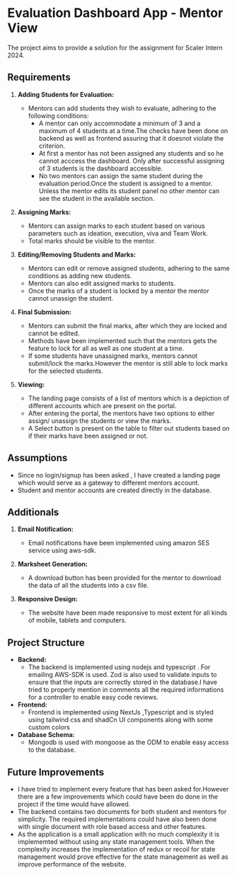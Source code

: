 # Evaluation Dashboard App - Mentor View

The project aims to provide a solution for the assignment for Scaler Intern 2024.

## Requirements

1. **Adding Students for Evaluation:**
   - Mentors can add students they wish to evaluate, adhering to the following conditions:
     - A mentor can only accommodate a minimum of 3 and a maximum of 4 students at a time.The checks have been done on backend as well as frontend assuring that it doesnot violate the criterion.
     - At first a mentor has not been assigned any students and so he cannot acccess the dashboard. Only after successful assigning of 3 students is the dashboard accessible.
     - No two mentors can assign the same student during the evaluation period.Once the student is assigned to a mentor. Unless the mentor edits its student panel no other mentor can see the student in the available section. 

2. **Assigning Marks:**
   - Mentors can assign marks to each student based on various parameters such as ideation, execution, viva and Team Work.
   - Total marks should be visible to the mentor.

3. **Editing/Removing Students and Marks:**
   - Mentors can edit or remove assigned students, adhering to the same conditions as adding new students.
   - Mentors can also edit assigned marks to students.
   - Once the marks of a student is locked by a mentor the mentor cannot unassign the student.

4. **Final Submission:**
   - Mentors can submit the final marks, after which they are locked and cannot be edited.
   - Methods have been implemented such that the mentors gets the feature to lock for all as well as one student at a time.
   - If some students have unassigned marks, mentors cannot submit/lock the marks.However the mentor is still able to lock marks for the selected students.

5. **Viewing:**
   - The landing page consists of a list of mentors which is a depiction of different accounts which are present on the portal.
   - After entering the portal, the mentors have two options to either assign/ unassign the students or view the marks.
   - A Select button is present on the table to filter out students based on if their marks have been assigned or not.

## Assumptions

- Since no login/signup has been asked , I have created a landing page which would serve as a gateway to different mentors account.
- Student and mentor accounts are created directly in the database.

## Additionals

1. **Email Notification:**
   - Email notifications have been implemented using amazon SES service using aws-sdk.

2. **Marksheet Generation:**
   - A download button has been provided for the mentor to download the data of all the students into a csv file.

3. **Responsive Design:**
   - The website have been made responsive to most extent for all kinds of mobile, tablets and computers.

## Project Structure

- **Backend:**
  - The backend is implemented using nodejs and typescript . For emailing AWS-SDK is used. Zod is also used to validate inputs to ensure that the inputs are correctly stored in the database.I have tried to  properly mention in comments all the required informations for a controller to enable easy code reviews.
- **Frontend:**
  - Frontend is implemented using NextJs ,Typescript and is styled using tailwind css and shadCn UI components along with some
  custom colors
- **Database Schema:**
  - Mongodb is used with mongoose as the ODM to enable easy access to the database.

## Future Improvements

- I have tried to implement every feature that has been asked for.However there are a few improvements which could have been do
  done in the project if the time would have allowed.
- The backend contains two documents for both student and mentors for simplicity. The required implementations could have also  been done with single document with role based access and other features.
- As the application is a small application with no much complexity it is implememted without using any state management tools.
  When the complexity increases the implementation of redux or recoil for state management would prove effective for the state management as well as improve performance of the website.

